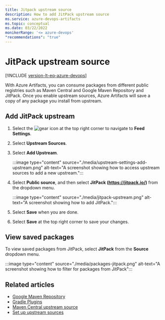 ```yaml
---
title: Jitpack upstream source
description: How to add JitPack upstream source
ms.service: azure-devops-artifacts
ms.topic: conceptual
ms.date: 03/22/2022
monikerRange: '<= azure-devops'
"recommendations": "true"
---
```


# JitPack upstream source

[!INCLUDE [version-lt-eq-azure-devops](../../includes/version-lt-eq-azure-devops.md)]

With Azure Artifacts, you can consume packages from different public registries such as Maven Central and Google Maven Repository and JitPack. Once you enable upstream sources, Azure Artifacts will save a copy of any package you install from upstream.

## Add JitPack upstream

1. Select the ![gear icon](../../media/icons/gear-icon.png) at the top right corner to navigate to **Feed Settings**.

1. Select **Upstream Sources**.

1. Select **Add Upstream**.

    :::image type="content" source="./media/upstream-settings-add-upstream.png" alt-text="A screenshot showing how to access upstream sources to add a new upstream.":::

1. Select **Public source**, and then select **JitPack (https://jitpack.io/)** from the dropdown menu.

    :::image type="content" source="./media/jitpack-upstream.png" alt-text="A screenshot showing how to add JitPack.":::

1. Select **Save** when you are done.

1. Select **Save** at the top right corner to save your changes.

## View saved packages

To view saved packages from JitPack, select **JitPack** from the **Source** dropdown menu.

:::image type="content" source="./media/packages-jitpack.png" alt-text="A screenshot showing how to filter for packages from JitPack":::

## Related articles

- [Google Maven Repository](./google-maven.md)
- [Gradle Plugins](./gradle-plugins.md)
- [Maven Central upstream source](./upstream-sources.md)
- [Set up upstream sources](../how-to/set-up-upstream-sources.md)